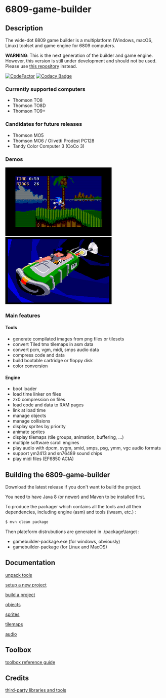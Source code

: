 # 6809-game-builder
## Description
The wide-dot 6809 game builder is a multiplatform (Windows, macOS, Linux) toolset and game engine for 6809 computers.

**WARNING**: This is the next generation of the builder and game engine. However, this version is still under development and should not be used.
Please use [this repository](https://github.com/wide-dot/thomson-to8-game-engine) instead.

[![CodeFactor](https://www.codefactor.io/repository/github/wide-dot/6809-game-builder/badge?s=8289592f61057a9492abfadaf23c94fe1bb4e60b)](https://www.codefactor.io/repository/github/wide-dot/6809-game-builder) [![Codacy Badge](https://app.codacy.com/project/badge/Grade/e77ba840d36c43bf8c4e839bac1bde06)](https://www.codacy.com/gh/wide-dot/6809-game-builder/dashboard?utm_source=github.com&amp;utm_medium=referral&amp;utm_content=wide-dot/6809-game-builder&amp;utm_campaign=Badge_Grade)

### Currently supported computers

- Thomson TO8
- Thomson TO8D
- Thomson TO9+

### Candidates for future releases

- Thomson MO5
- Thomson MO6 / Olivetti Prodest PC128
- Tandy Color Computer 3 (CoCo 3)

### Demos

![sonic2][sonic2] ![dott][dott] 

### Main features

#### Tools

- generate compilated images from png files or tilesets
- convert Tiled tmx tilemaps in asm data
- convert pcm, vgm, midi, smps audio data
- compress code and data
- build bootable cartridge or floppy disk
- color conversion

#### Engine
- boot loader
- load time linker on files
- zx0 compression on files
- load code and data to RAM pages
- link at load time
- manage objects
- manage collisions
- display sprites by priority
- animate sprites
- display tilemaps (tile groups, animation, buffering, ...)
- multiple software scroll engines
- play audio with dpcm, svgm, smid, smps, psg, ymm, vgc audio formats
- support ym2413 and sn76489 sound chips
- play midi files (EF6850 ACIA)

## Building the 6809-game-builder

Download the latest release if you don't want to build the project.

You need to have Java 8 (or newer) and Maven to be installed first.

To produce the packager which contains all the tools and all their dependencies, including engine (asm) and tools (lwasm, etc.) :

```bash
$ mvn clean package
```

Then plateform distrubutions are generated in .\package\target :

- gamebuilder-package.exe (for windows, obviously)
- gamebuilder-package (for Linux and MacOS)

## Documentation

[unpack tools][unpack-tools]

[setup a new project][project-setup]

[build a project][project-build]

[objects][objects]

[sprites][sprites]

[tilemaps][tilemaps]

[audio][audio]


## Toolbox

[toolbox reference guide][toolbox-reference]

## Credits

[third-party libraries and tools][credits]

[6809-game-projects]: https://github.com/wide-dot/6809-game-projects
[sonic2]: docs/demo.gif
[dott]: docs/demo2.gif
[unpack-tools]: docs/unpack-tools.md
[project-setup]: docs/project-setup.md
[project-build]: docs/project-build.md
[objects]: docs/objects.md
[sprites]: docs/sprites.md
[tilemaps]: docs/tilemaps.md
[audio]: docs/audio.md
[toolbox-reference]: docs/toolbox.md
[credits]: docs/credits.md
